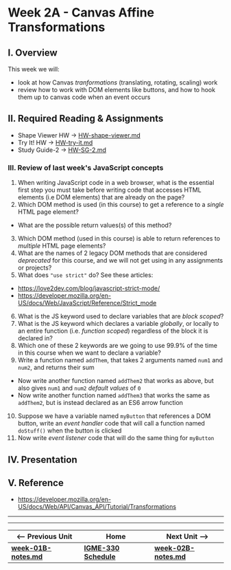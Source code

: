 # Week 2A - Canvas Affine Transformations

## I. Overview
This week we will: 
- look at how Canvas *tranformations* (translating, rotating, scaling) work
- review how to work with DOM elements like buttons, and how to hook them up to canvas code when an event occurs

## II. Required Reading & Assignments
* Shape Viewer HW -> [HW-shape-viewer.md](https://github.com/tonethar/IGME-330-Master/blob/master/notes/HW-shape-viewer.md)
* Try It! HW -> [HW-try-it.md](https://github.com/tonethar/IGME-330-Master/blob/master/notes/HW-try-it.md)
* Study Guide-2 -> [HW-SG-2.md](https://github.com/tonethar/IGME-330-Master/blob/master/notes/HW-SG-2.md)

### III. Review of last week's JavaScript concepts

1. When writing JavaScript code in a web browser, what is the essential first step you must take before writing code that accesses HTML elements (i.e DOM elements) that are already on the page?
2. Which DOM method is used (in this course) to get a reference to a *single* HTML page element?
  * What are the possible return values(s) of this method?
3. Which DOM method (used in this course) is able to return references to *multiple* HTML page elements?
4. What are the names of 2 legacy DOM methods that are considered *deprecated* for this course, and we will not get using in any assignments or projects?
5. What does `"use strict"` do? See these articles:
  * https://love2dev.com/blog/javascript-strict-mode/
  * https://developer.mozilla.org/en-US/docs/Web/JavaScript/Reference/Strict_mode
6. What is the JS keyword used to declare variables that are *block scoped*?
7. What is the JS keyword which declares a variable *globally*, or locally to an entire function (i.e. *function scoped*) regardless of the block it is declared in?
8. Which one of these 2 keywords are we going to use 99.9% of the time in this course when we want to declare a variable?
9. Write a function named `addThem`, that takes 2 arguments named `num1` and `num2`, and returns their sum
  * Now write another function named `addThem2` that works as above, but also gives `num1` and `num2` *default values* of `0`
  * Now write another function named `addThem3` that works the same as `addThem2`, but is instead declared as an ES6 arrow function
10. Suppose we have a variable named `myButton` that references a DOM button, write an *event handler* code that will call a function named `doStuff()` when the button is clicked
11. Now write *event listener* code that will do the same thing for `myButton`

## IV. Presentation

## V. Reference
- https://developer.mozilla.org/en-US/docs/Web/API/Canvas_API/Tutorial/Transformations

<hr><hr>

| <-- Previous Unit | Home | Next Unit -->
| --- | --- | --- 
| [**week-01B-notes.md**](week-01B-notes.md)     |  [**IGME-330 Schedule**](../schedule.md) | [**week-02B-notes.md**](week-02B-notes.md)
